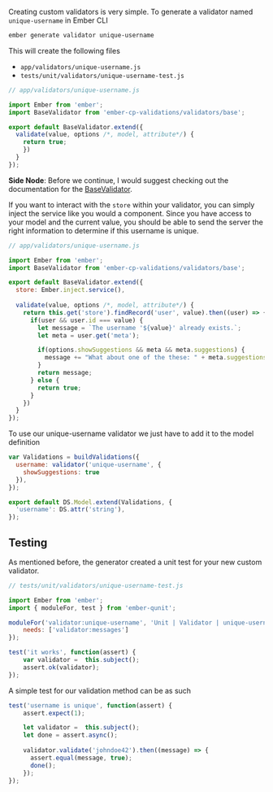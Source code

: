 Creating custom validators is very simple. To generate a validator named `unique-username` in Ember CLI

```bash
ember generate validator unique-username
```

This will create the following files

* `app/validators/unique-username.js`
* `tests/unit/validators/unique-username-test.js`

```javascript
// app/validators/unique-username.js

import Ember from 'ember';
import BaseValidator from 'ember-cp-validations/validators/base';

export default BaseValidator.extend({
  validate(value, options /*, model, attribute*/) {
    return true;
    })
  }
});
```

**Side Node**: Before we continue, I would suggest checking out the documentation for the [BaseValidator](./base.md).

If you want to interact with the `store` within your validator, you can simply inject the service like you would a component. Since you have access to your model and the current value, you should be able to send the server the right information to determine if this username is unique.

```javascript
// app/validators/unique-username.js

import Ember from 'ember';
import BaseValidator from 'ember-cp-validations/validators/base';

export default BaseValidator.extend({
  store: Ember.inject.service(),
  
  validate(value, options /*, model, attribute*/) {
    return this.get('store').findRecord('user', value).then((user) => {
      if(user && user.id === value) {
        let message = `The username '${value}' already exists.`;
        let meta = user.get('meta');

        if(options.showSuggestions && meta && meta.suggestions) {
          message += "What about one of the these: " + meta.suggestions.join(', ');
        }
        return message;
      } else {
        return true;
      }
    })
  }
});
```

To use our unique-username validator we just have to add it to the model definition

```javascript
var Validations = buildValidations({
  username: validator('unique-username', {
    showSuggestions: true
  }),
});

export default DS.Model.extend(Validations, {
  'username': DS.attr('string'),
});
```

## Testing
As mentioned before, the generator created a unit test for your new custom validator.

```javascript
// tests/unit/validators/unique-username-test.js

import Ember from 'ember';
import { moduleFor, test } from 'ember-qunit';

moduleFor('validator:unique-username', 'Unit | Validator | unique-username', {
    needs: ['validator:messages']
});

test('it works', function(assert) {
    var validator =  this.subject();
    assert.ok(validator);
});
```

A simple test for our validation method can be as such

```javascript
test('username is unique', function(assert) {
    assert.expect(1);

    let validator =  this.subject();
    let done = assert.async();
    
    validator.validate('johndoe42').then((message) => {
      assert.equal(message, true);
      done();
    });
});
```
